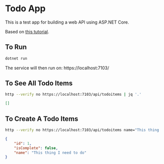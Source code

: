 # Todo App

This is a test app for building a web API using ASP.NET Core.

Based on [this tutorial](https://docs.microsoft.com/en-us/aspnet/core/tutorials/first-web-api?view=aspnetcore-6.0&tabs=visual-studio-code).

## To Run

```bash
dotnet run
```

The service will then run on: https://localhost:7103/

## To See All Todo Items

```bash
http --verify no https://localhost:7103/api/todoitems | jq '.'
```

```json
[]
```

## To Create A Todo Items

```bash
http --verify no https://localhost:7103/api/todoitems name="This thing I need to do" | jq '.'
```

```json
{
    "id": 1,
    "isComplete": false,
    "name": "This thing I need to do"
}
```
